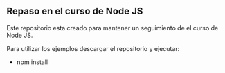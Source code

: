 

## Repaso en el curso de Node JS

Este repositorio esta creado para mantener un seguimiento de el curso de Node JS.

Para utilizar los ejemplos descargar el repositorio y ejecutar:

 - npm install